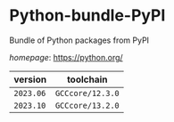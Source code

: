 # Python-bundle-PyPI

Bundle of Python packages from PyPI

*homepage*: <https://python.org/>

version | toolchain
--------|----------
``2023.06`` | ``GCCcore/12.3.0``
``2023.10`` | ``GCCcore/13.2.0``
